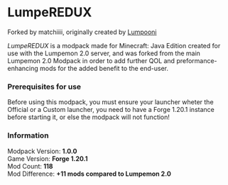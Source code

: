 # LumpeREDUX
Forked by matchiiii, originally created by [Lumpooni](https://github.com/Lumpooni/Lumepemon2.0)

_LumpeREDUX_ is a modpack made for Minecraft: Java Edition created for use with the Lumpemon 2.0 server,
and was forked from the main Lumpemon 2.0 Modpack in order to add further QOL and preformance-enhancing mods
for the added benefit to the end-user.

### Prerequisites for use
Before using this modpack, you must ensure your launcher wheter the Official or a Custom launcher,
you need to have a Forge 1.20.1 instance before starting it, or else the modpack will not function!

### Information
Modpack Version: **1.0.0**            
Game Version: **Forge 1.20.1**  
Mod Count: **118**     
Mod Difference: **+11 mods compared to Lumpemon 2.0**
